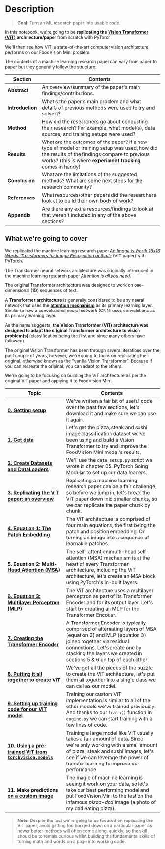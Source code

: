 # Description

> **Goal:** Turn an ML research paper into usable code.

In this notebook, we're going to be **replicating the [Vision Transformer (ViT)](https://arxiv.org/abs/2010.11929) architecture/paper** from scratch with PyTorch.

We'll then see how ViT, a state-of-the-art computer vision architecture, performs on our FoodVision Mini problem.

The contents of a machine learning research paper can vary from paper to paper but they generally follow the structure:

| **Section** | **Contents** |
| ----- | ----- |
| **Abstract** | An overview/summary of the paper's main findings/contributions. |
| **Introduction** | What's the paper's main problem and what details of previous methods were used to try and solve it? |
| **Method** | How did the researchers go about conducting their research? For example, what model(s), data sources, and training setups were used? |
| **Results** | What are the outcomes of the paper? If a new type of model or training setup was used, how did the results of the findings compare to previous works? (this is where **experiment tracking** comes in handy) |
| **Conclusion** | What are the limitations of the suggested methods? What are some next steps for the research community? |
| **References** | What resources/other papers did the researchers look at to build their own body of work? |
| **Appendix** | Are there any extra resources/findings to look at that weren't included in any of the above sections? |

## What we're going to cover

We replicated the machine learning research paper [*An Image is Worth 16x16 Words: Transformers for Image Recognition at Scale*](https://arxiv.org/abs/2010.11929)  (ViT paper) with PyTorch.

The Transformer neural network architecture was originally introduced in the machine learning research paper [*Attention is all you need*](https://arxiv.org/abs/1706.03762).

The original Transformer architecture was designed to work on one-dimensional (1D) sequences of text.

A **Transformer architecture** is generally considered to be any neural network that uses the [**attention mechanism**](https://en.wikipedia.org/wiki/Attention_(machine_learning)) as its primary learning layer. Similar to how a convolutional neural network (CNN) uses convolutions as its primary learning layer.

As the name suggests, **the Vision Transformer (ViT) architecture was designed to adapt the original Transformer architecture to vision problem(s)** (classification being the first and since many others have followed).

The original Vision Transformer has been through several iterations over the past couple of years, however, we're going to focus on replicating the original, otherwise known as the "vanilla Vision Transformer". Because if you can recreate the original, you can adapt to the others.

We're going to be focusing on building the ViT architecture as per the original ViT paper and applying it to FoodVision Mini.

| **Topic** | **Contents** |
| ----- | ----- |
| **[0. Getting setup](https://www.learnpytorch.io/08_pytorch_paper_replicating/#0-getting-setup)** | We've written a fair bit of useful code over the past few sections, let's download it and make sure we can use it again. |
| **[1. Get data](https://www.learnpytorch.io/08_pytorch_paper_replicating/#1-get-data)** | Let's get the pizza, steak and sushi image classification dataset we've been using and build a Vision Transformer to try and improve the FoodVision Mini model's results. |
| **[2. Create Datasets and DataLoaders](https://www.learnpytorch.io/08_pytorch_paper_replicating/#2-create-datasets-and-dataloaders)** | We'll use the `data_setup.py` script we wrote in chapter 05. PyTorch Going Modular to set up our data loaders. |
| **[3. Replicating the ViT paper: an overview](https://www.learnpytorch.io/08_pytorch_paper_replicating/#3-replicating-the-vit-paper-an-overview)** | Replicating a machine learning research paper can be a fair challenge, so before we jump in, let's break the ViT paper down into smaller chunks, so we can replicate the paper chunk by chunk. |
| **[4. Equation 1: The Patch Embedding](https://www.learnpytorch.io/08_pytorch_paper_replicating/#4-equation-1-split-data-into-patches-and-creating-the-class-position-and-patch-embedding)** | The ViT architecture is comprised of four main equations, the first being the patch and position embedding. Or turning an image into a sequence of learnable patches. |
| **[5. Equation 2: Multi-Head Attention (MSA)](https://www.learnpytorch.io/08_pytorch_paper_replicating/#5-equation-2-multi-head-attention-msa)** | The self-attention/multi-head self-attention (MSA) mechanism is at the heart of every Transformer architecture, including the ViT architecture, let's create an MSA block using PyTorch's in-built layers. |
| **[6. Equation 3: Multilayer Perceptron (MLP)](https://www.learnpytorch.io/08_pytorch_paper_replicating/#6-equation-3-multilayer-perceptron-mlp)** | The ViT architecture uses a multilayer perceptron as part of its Transformer Encoder and for its output layer. Let's start by creating an MLP for the Transformer Encoder. |
| **[7. Creating the Transformer Encoder](https://www.learnpytorch.io/08_pytorch_paper_replicating/#7-create-the-transformer-encoder)** | A Transformer Encoder is typically comprised of alternating layers of MSA (equation 2) and MLP (equation 3) joined together via residual connections. Let's create one by stacking the layers we created in sections 5 & 6 on top of each other.  |
| **[8. Putting it all together to create ViT](https://www.learnpytorch.io/08_pytorch_paper_replicating/#8-putting-it-all-together-to-create-vit)** | We've got all the pieces of the puzzle to create the ViT architecture, let's put them all together into a single class we can call as our model. |
| **[9. Setting up training code for our ViT model](https://www.learnpytorch.io/08_pytorch_paper_replicating/#9-setting-up-training-code-for-our-vit-model)** | Training our custom ViT implementation is similar to all of the other models we've trained previously. And thanks to our `train()` function in `engine.py` we can start training with a few lines of code. |
| **[10. Using a pre-trained ViT from `torchvision.models`](https://www.learnpytorch.io/08_pytorch_paper_replicating/#10-using-a-pretrained-vit-from-torchvisionmodels-on-the-same-dataset)** | Training a large model like ViT usually takes a fair amount of data. Since we're only working with a small amount of pizza, steak and sushi images, let's see if we can leverage the power of transfer learning to improve our performance. |
| **[11. Make predictions on a custom image](https://www.learnpytorch.io/08_pytorch_paper_replicating/#11-make-predictions-on-a-custom-image)** | The magic of machine learning is seeing it work on your data, so let's take our best performing model and put FoodVision Mini to the test on the infamous *pizza-dad* image (a photo of my dad eating pizza). |

> **Note:** Despite the fact we're going to be focused on replicating the ViT paper, avoid getting too bogged down on a particular paper as newer better methods will often come along, quickly, so the skill should be to remain curious whilst building the fundamental skills of turning math and words on a page into working code.
